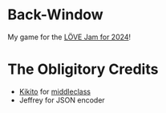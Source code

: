 # Back-Window
My game for the [LÖVE Jam for 2024](https://itch.io/jam/love2d-jam-2024)!

# The Obligitory Credits
- [Kikito](https://github.com/kikito) for [middleclass](https://github.com/kikito/middleclass)
- Jeffrey for JSON encoder
